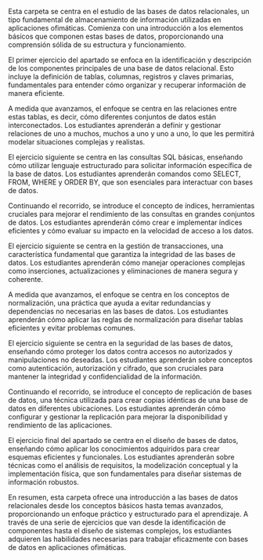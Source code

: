 Esta carpeta se centra en el estudio de las bases de datos relacionales, un tipo fundamental de almacenamiento de información utilizadas en aplicaciones ofimáticas. Comienza con una introducción a los elementos básicos que componen estas bases de datos, proporcionando una comprensión sólida de su estructura y funcionamiento.

El primer ejercicio del apartado se enfoca en la identificación y descripción de los componentes principales de una base de datos relacional. Esto incluye la definición de tablas, columnas, registros y claves primarias, fundamentales para entender cómo organizar y recuperar información de manera eficiente.

A medida que avanzamos, el enfoque se centra en las relaciones entre estas tablas, es decir, cómo diferentes conjuntos de datos están interconectados. Los estudiantes aprenderán a definir y gestionar relaciones de uno a muchos, muchos a uno y uno a uno, lo que les permitirá modelar situaciones complejas y realistas.

El ejercicio siguiente se centra en las consultas SQL básicas, enseñando cómo utilizar lenguaje estructurado para solicitar información específica de la base de datos. Los estudiantes aprenderán comandos como SELECT, FROM, WHERE y ORDER BY, que son esenciales para interactuar con bases de datos.

Continuando el recorrido, se introduce el concepto de índices, herramientas cruciales para mejorar el rendimiento de las consultas en grandes conjuntos de datos. Los estudiantes aprenderán cómo crear e implementar índices eficientes y cómo evaluar su impacto en la velocidad de acceso a los datos.

El ejercicio siguiente se centra en la gestión de transacciones, una característica fundamental que garantiza la integridad de las bases de datos. Los estudiantes aprenderán cómo manejar operaciones complejas como inserciones, actualizaciones y eliminaciones de manera segura y coherente.

A medida que avanzamos, el enfoque se centra en los conceptos de normalización, una práctica que ayuda a evitar redundancias y dependencias no necesarias en las bases de datos. Los estudiantes aprenderán cómo aplicar las reglas de normalización para diseñar tablas eficientes y evitar problemas comunes.

El ejercicio siguiente se centra en la seguridad de las bases de datos, enseñando cómo proteger los datos contra accesos no autorizados y manipulaciones no deseadas. Los estudiantes aprenderán sobre conceptos como autenticación, autorización y cifrado, que son cruciales para mantener la integridad y confidencialidad de la información.

Continuando el recorrido, se introduce el concepto de replicación de bases de datos, una técnica utilizada para crear copias idénticas de una base de datos en diferentes ubicaciones. Los estudiantes aprenderán cómo configurar y gestionar la replicación para mejorar la disponibilidad y rendimiento de las aplicaciones.

El ejercicio final del apartado se centra en el diseño de bases de datos, enseñando cómo aplicar los conocimientos adquiridos para crear esquemas eficientes y funcionales. Los estudiantes aprenderán sobre técnicas como el análisis de requisitos, la modelización conceptual y la implementación física, que son fundamentales para diseñar sistemas de información robustos.

En resumen, esta carpeta ofrece una introducción a las bases de datos relacionales desde los conceptos básicos hasta temas avanzados, proporcionando un enfoque práctico y estructurado para el aprendizaje. A través de una serie de ejercicios que van desde la identificación de componentes hasta el diseño de sistemas complejos, los estudiantes adquieren las habilidades necesarias para trabajar eficazmente con bases de datos en aplicaciones ofimáticas.
